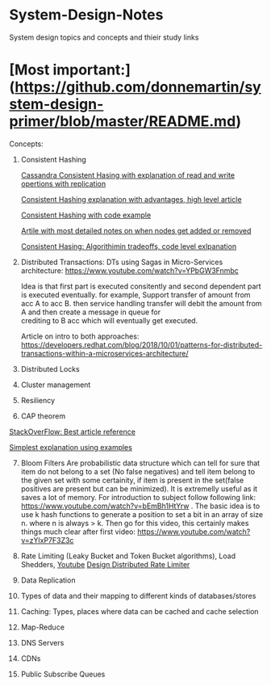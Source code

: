 # System-Design-Notes
System design topics and concepts and thieir study links
# [Most important:] (https://github.com/donnemartin/system-design-primer/blob/master/README.md)
Concepts:

1. Consistent Hashing

   [Cassandra Consistent Hasing with explanation of read and write opertions with replication](https://www.datastax.com/blog/2019/02/distributed-database-things-know-consistent-hashing)
   
   [Consistent Hashing explanation with advantages, high level article](https://dzone.com/articles/simple-magic-consistent)
   
   [Consistent Hashing with code example](http://michaelnielsen.org/blog/consistent-hashing/) 
   
   [Artile with most detailed notes on when nodes get added or removed](https://www.ably.io/blog/implementing-efficient-consistent-hashing/)
   
   [Consistent Hasing: Algorithimin tradeoffs, code level exlpanation](https://medium.com/@dgryski/consistent-hashing-algorithmic-tradeoffs-ef6b8e2fcae8)

2. Distributed Transactions:
   DTs using Sagas in Micro-Services architecture: https://www.youtube.com/watch?v=YPbGW3Fnmbc
   
   Idea is that first part is executed consitently and second dependent part is executed eventually. for example,  Support transfer 
   of amount from acc A to acc B. then service handling transfer will debit the amount from A and then create a message in queue for     
   crediting to B acc which will eventually get executed. 
   
   Article on intro to both approaches: https://developers.redhat.com/blog/2018/10/01/patterns-for-distributed-transactions-within-a-microservices-architecture/

3. Distributed Locks


4. Cluster management



5. Resiliency


6. CAP theorem

 [StackOverFlow: Best article reference](https://stackoverflow.com/questions/6907598/why-redis-considered-to-be-cp) 
 
 [Simplest explanation using examples](https://www.youtube.com/watch?v=R_Fxz14tr2M)
 
7. Bloom Filters
   Are probabilistic data structure which can tell for sure that item do not belong to a set (No false negatives) and tell item belong to the given set with some certainity, if item is present in the set(false positives are present but can be minimized). It is extremelly useful as it saves a lot of memory. For introduction to subject follow following link: https://www.youtube.com/watch?v=bEmBh1HtYrw .  The basic idea is to use k hash functions to generate a position to set a bit in an array of size n. where n is always > k. Then go for this video, this certainly makes things much clear after first video: https://www.youtube.com/watch?v=zYlxP7F3Z3c


8. Rate Limiting (Leaky Bucket and Token Bucket algorithms), Load Shedders, 
   [Youtube](https://www.youtube.com/watch?v=mhUQe4BKZXs)
   [Design Distributed Rate Limiter](https://www.ably.io/blog/distributed-rate-limiting-scale-your-platform/)

9. Data Replication

10. Types of data and their mapping to different kinds of databases/stores

11. Caching: Types, places where data can be cached and cache selection

12. Map-Reduce 

13. DNS Servers

14. CDNs

15. Public Subscribe Queues
